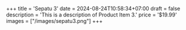 +++
title = 'Sepatu 3'
date = 2024-08-24T10:58:34+07:00
draft = false
description = 'This is a description of Product Item 3.'
price = '$19.99'
images = ["/images/sepatu3.png"]
+++
